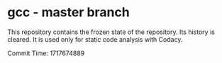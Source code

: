 # gcc - master branch

This repository contains the frozen state of the repository.
Its history is cleared. It is used only for static code
analysis with Codacy.

Commit Time: 1717674889